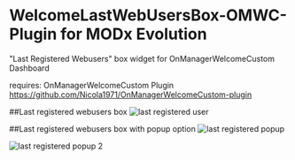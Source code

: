 WelcomeLastWebUsersBox-OMWC-Plugin for MODx Evolution
==================================

"Last Registered Webusers" box widget for OnManagerWelcomeCustom Dashboard

requires: OnManagerWelcomeCustom Plugin https://github.com/Nicola1971/OnManagerWelcomeCustom-plugin

##Last registered webusers box
![last registered user](https://raw.githubusercontent.com/Nicola1971/WelcomeLastWebUsersBox-OMWC-Plugin/master/lastuserbox.jpg)

##Last registered webusers box with popup option
![last registered popup](https://raw.githubusercontent.com/Nicola1971/WelcomeLastWebUsersBox-OMWC-Plugin/master/lastuserbox-popup.jpg)

![last registered popup 2](https://raw.githubusercontent.com/Nicola1971/WelcomeLastWebUsersBox-OMWC-Plugin/master/lastuserbox-popup-open.jpg)
